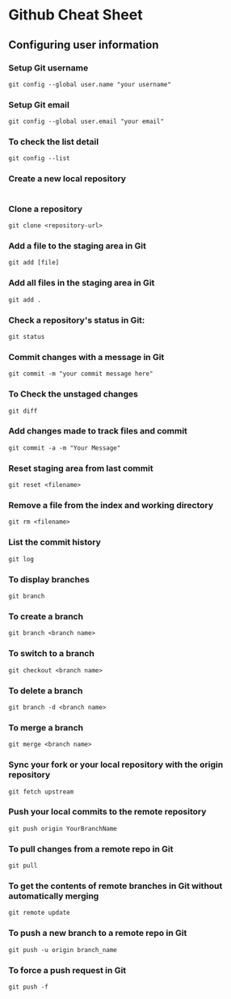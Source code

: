 # Github Cheat Sheet

## Configuring user information

### Setup Git username
```
git config --global user.name "your username"
```

### Setup Git email
```
git config --global user.email "your email"
```

### To check the list detail
```
git config --list
```

### Create a new local repository
```git init
```

### Clone a repository
```
git clone <repository-url>
```

### Add a file to the staging area in Git
```
git add [file]
```

### Add all files in the staging area in Git
```
git add .
```

### Check a repository's status in Git:
```
git status
```

### Commit changes with a message in Git
```
git commit -m "your commit message here"
```

### To Check the unstaged changes
```
git diff
```

### Add changes made to track files and commit
```
git commit -a -m "Your Message"
```

### Reset staging area from last commit
```
git reset <filename>
```

### Remove a file from the index and working directory
```
git rm <filename>
```

### List the commit history
```
git log
```

### To display branches
```
git branch
```

### To create a branch
```
git branch <branch name>
```

### To switch to a branch
```
git checkout <branch name>
```

### To delete a branch
```
git branch -d <branch name>
```

### To merge a branch
```
git merge <branch name>
```
### Sync your fork or your local repository with the origin repository
```
git fetch upstream
```

### Push your local commits to the remote repository
```
git push origin YourBranchName
```

### To pull changes from a remote repo in Git
```
git pull
```

### To get the contents of remote branches in Git without automatically merging
```
git remote update
```

### To push a new branch to a remote repo in Git
```
git push -u origin branch_name
```

### To force a push request in Git
```
git push -f
```

